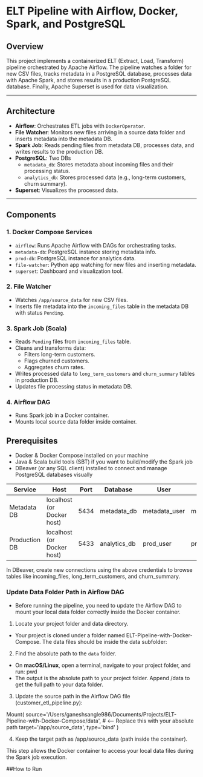 # ELT Pipeline with Airflow, Docker, Spark, and PostgreSQL

## Overview

This project implements a containerized ELT (Extract, Load, Transform) pipeline orchestrated by Apache Airflow. The pipeline watches a folder for new CSV files, tracks metadata in a PostgreSQL database, processes data with Apache Spark, and stores results in a production PostgreSQL database. Finally, Apache Superset is used for data visualization.

---

## Architecture

- **Airflow**: Orchestrates ETL jobs with `DockerOperator`.
- **File Watcher**: Monitors new files arriving in a source data folder and inserts metadata into the metadata DB.
- **Spark Job**: Reads pending files from metadata DB, processes data, and writes results to the production DB.
- **PostgreSQL**: Two DBs
  - `metadata_db`: Stores metadata about incoming files and their processing status.
  - `analytics_db`: Stores processed data (e.g., long-term customers, churn summary).
- **Superset**: Visualizes the processed data.

---

## Components

### 1. Docker Compose Services

- `airflow`: Runs Apache Airflow with DAGs for orchestrating tasks.
- `metadata-db`: PostgreSQL instance storing metadata info.
- `prod-db`: PostgreSQL instance for analytics data.
- `file-watcher`: Python app watching for new files and inserting metadata.
- `superset`: Dashboard and visualization tool.

### 2. File Watcher

- Watches `/app/source_data` for new CSV files.
- Inserts file metadata into the `incoming_files` table in the metadata DB with status `Pending`.

### 3. Spark Job (Scala)

- Reads `Pending` files from `incoming_files` table.
- Cleans and transforms data:
  - Filters long-term customers.
  - Flags churned customers.
  - Aggregates churn rates.
- Writes processed data to `long_term_customers` and `churn_summary` tables in production DB.
- Updates file processing status in metadata DB.

### 4. Airflow DAG

- Runs Spark job in a Docker container.
- Mounts local source data folder inside container.

## Prerequisites

- Docker & Docker Compose installed on your machine
- Java & Scala build tools (SBT) if you want to build/modify the Spark job
- DBeaver (or any SQL client) installed to connect and manage PostgreSQL databases visually

| Service       | Host                       | Port | Database      | User           | Password       |
| ------------- | -------------------------- | ---- | ------------- | -------------- | -------------- |
| Metadata DB   | localhost (or Docker host) | 5434 | metadata\_db  | metadata\_user | metadata\_pass |
| Production DB | localhost (or Docker host) | 5433 | analytics\_db | prod\_user     | prod\_pass     |

In DBeaver, create new connections using the above credentials to browse tables like incoming_files, long_term_customers, and churn_summary.

### Update Data Folder Path in Airflow DAG
  - Before running the pipeline, you need to update the Airflow DAG to mount your local data folder correctly inside the Docker container.

1. Locate your project folder and data directory.
  - Your project is cloned under a folder named ELT-Pipeline-with-Docker-Compose. The data files should be inside the data subfolder:

2. Find the absolute path to the `data` folder.

  - On **macOS/Linux**, open a terminal, navigate to your project folder, and run: pwd
  - The output is the absolute path to your project folder. Append /data to get the full path to your data folder.

3. Update the source path in the Airflow DAG file (customer_etl_pipeline.py):

Mount(
    source='/Users/ganeshsangle986/Documents/Projects/ELT-Pipeline-with-Docker-Compose/data',  # <-- Replace this with your absolute path
    target='/app/source_data',
    type='bind'
)

4. Keep the target path as /app/source_data (path inside the container).

This step allows the Docker container to access your local data files during the Spark job execution.

##How to Run
